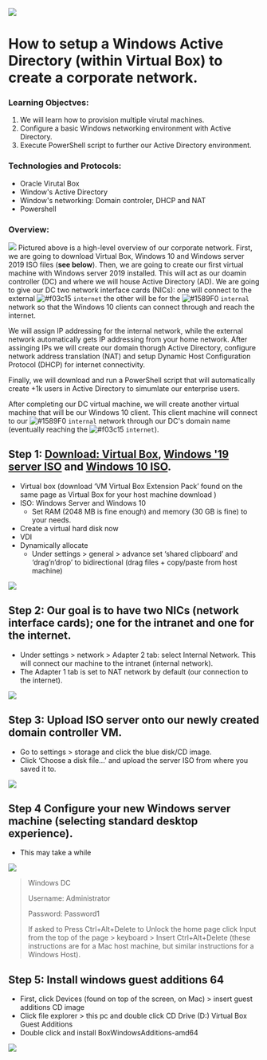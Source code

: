 ![](images/ActiveDirectory.png)
# How to setup a Windows Active Directory (within Virtual Box) to create a corporate network.
### Learning Objectves:
1. We will learn how to provision multiple virutal machines.
2. Configure a basic Windows networking environment with Active Directory.
3. Execute PowerShell script to further our Active Directory environment. 


### Technologies and Protocols:
* Oracle Virutal Box
* Window's Active Directory
* Window's networking: Domain controler, DHCP and NAT
* Powershell 


### Overview:
![](images/WindowsADdrawIO.png)
Pictured above is a high-level overview of our corporate network. First, we are going to download Virtual Box, Windows 10 and Windows server 2019 ISO files (**see below**). Then, we are going to create our first virtual machine with Windows server 2019 installed. This will act as our doamin controller (DC) and where we will house Active Directory (AD). We are going to give our DC two network interface cards (NICs): one will connect to the external ![#f03c15](https://via.placeholder.com/15/f03c15/f03c15.png) `internet` the other will be for the ![#1589F0](https://via.placeholder.com/15/1589F0/1589F0.png) `internal` network so that the Windows 10 clients can connect through and reach the internet.

We will assign IP addressing for the internal network, while the external network automatically gets IP addressing from your home network. After assinging IPs we will create our domain thorugh Active Directory, configure network address translation (NAT) and setup Dynamic Host Configuration Protocol (DHCP) for internet connectivity.

Finally, we will download and run a PowerShell script that will automatically create +1k users in Active Directory to simumlate our enterprise users. 

After completing our DC virtual machine, we will create another virtual machine that will be our Windows 10 client. This client machine will connect to our ![#1589F0](https://via.placeholder.com/15/1589F0/1589F0.png) `internal` network through our DC's domain name (eventually reaching the ![#f03c15](https://via.placeholder.com/15/f03c15/f03c15.png) `internet`). 



## Step 1: [Download: Virtual Box](https://www.virtualbox.org/wiki/Downloads "Virtual Box"), [Windows '19 server ISO](https://www.microsoft.com/en-us/evalcenter/download-windows-server-2019 "Windows '19 server ISO") and [Windows 10 ISO](https://www.microsoft.com/en-us/evalcenter/download-windows-server-2019 "Windows 10 ISO").
- Virtual box (download ‘VM Virtual Box Extension Pack’ found on the same page as Virtual Box for your host machine download )
- ISO: Windows Server and Windows 10
    - Set RAM (2048 MB is fine enough) and memory (30 GB is fine) to your needs.
- Create a virtual hard disk now
- VDI
- Dynamically allocate
    - Under settings > general > advance set ‘shared clipboard’ and ‘drag’n’drop’ to bidirectional (drag files + copy/paste from host machine)
    
![](images/Home%20Lab%20-DC/DomainController/DC1.png) 

## Step 2: Our goal is to have two NICs (network interface cards); one for the intranet and one for the internet.
- Under settings > network > Adapter 2 tab: select Internal Network. This will connect our machine to the intranet (internal network).
- The Adapter 1 tab is set to NAT network by default (our connection to the internet).
       
![](images/Home%20Lab%20-DC/DomainController/DC2.png)

## Step 3: Upload ISO server onto our newly created domain controller VM.
- Go to settings > storage and click the blue disk/CD image. 
- Click ‘Choose a disk file…’ and upload the server ISO from where you saved it to.

![](images/Home%20Lab%20-DC/DomainController/DC3.png)

## Step 4 Configure your new Windows server machine (selecting standard desktop experience).
- This may take a while

![](images/Home%20Lab%20-DC/DomainController/DC4.png)

> Windows DC
> 
>Username: Administrator 
>
> Password: Password1
> 
> If asked to Press Ctrl+Alt+Delete to Unlock the home page click Input from the top of the page > keyboard > Insert Ctrl+Alt+Delete (these instructions are for a Mac host machine, but similar instructions for a Windows Host).

## Step 5: Install windows guest additions 64
- First, click Devices (found on top of the screen, on Mac) > insert guest additions CD image
- Click file explorer > this pc and double click CD Drive (D:) Virtual Box Guest Additions
- Double click and install BoxWindowsAdditions-amd64

![](images/Home%20Lab%20-DC/DomainController/DC5.png)







